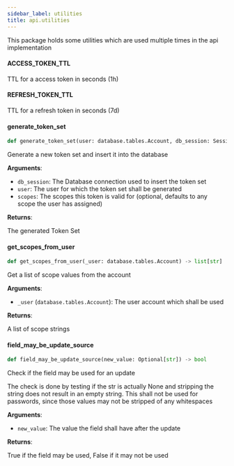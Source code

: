 ```yaml
---
sidebar_label: utilities
title: api.utilities
---
```


This package holds some utilities which are used multiple times in the api implementation


#### ACCESS\_TOKEN\_TTL

TTL for a access token in seconds (1h)


#### REFRESH\_TOKEN\_TTL

TTL for a refresh token in seconds (7d)


#### generate\_token\_set

```python
def generate_token_set(user: database.tables.Account, db_session: Session, scopes: Optional[List[str]] = None) -> models.http.outgoing.TokenSet
```

Generate a new token set and insert it into the database

**Arguments**:

- `db_session`: The Database connection used to insert the token set
- `user`: The user for which the token set shall be generated
- `scopes`: The scopes this token is valid for (optional, defaults to any scope the user
has assigned)

**Returns**:

The generated Token Set

#### get\_scopes\_from\_user

```python
def get_scopes_from_user(_user: database.tables.Account) -> list[str]
```

Get a list of scope values from the account

**Arguments**:

- `_user` (`database.tables.Account`): The user account which shall be used

**Returns**:

A list of scope strings

#### field\_may\_be\_update\_source

```python
def field_may_be_update_source(new_value: Optional[str]) -> bool
```

Check if the field may be used for an update

The check is done by testing if the str is actually None and stripping the string does not
result in an empty string. This shall not be used for passwords, since those values may not
be stripped of any whitespaces

**Arguments**:

- `new_value`: The value the field shall have after the update

**Returns**:

True if the field may be used, False if it may not be used

